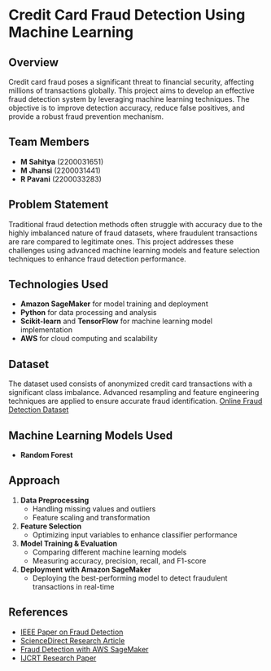 # Credit Card Fraud Detection Using Machine Learning

## Overview
Credit card fraud poses a significant threat to financial security, affecting millions of transactions globally. This project aims to develop an effective fraud detection system by leveraging machine learning techniques. The objective is to improve detection accuracy, reduce false positives, and provide a robust fraud prevention mechanism.

## Team Members
- **M Sahitya** (2200031651)
- **M Jhansi** (2200031441)
- **R Pavani** (2200033283)

## Problem Statement
Traditional fraud detection methods often struggle with accuracy due to the highly imbalanced nature of fraud datasets, where fraudulent transactions are rare compared to legitimate ones. This project addresses these challenges using advanced machine learning models and feature selection techniques to enhance fraud detection performance.

## Technologies Used
- **Amazon SageMaker** for model training and deployment
- **Python** for data processing and analysis
- **Scikit-learn** and **TensorFlow** for machine learning model implementation
- **AWS** for cloud computing and scalability

## Dataset
The dataset used consists of anonymized credit card transactions with a significant class imbalance. Advanced resampling and feature engineering techniques are applied to ensure accurate fraud identification.
[Online Fraud Detection Dataset](https://www.kaggle.com/datasets/rizwanash/onlinefraud/data)

## Machine Learning Models Used
- **Random Forest**

## Approach
1. **Data Preprocessing**
   - Handling missing values and outliers
   - Feature scaling and transformation
2. **Feature Selection**
   - Optimizing input variables to enhance classifier performance
3. **Model Training & Evaluation**
   - Comparing different machine learning models
   - Measuring accuracy, precision, recall, and F1-score
4. **Deployment with Amazon SageMaker**
   - Deploying the best-performing model to detect fraudulent transactions in real-time



## References
- [IEEE Paper on Fraud Detection](https://ieeexplore.ieee.org/document/10493954)
- [ScienceDirect Research Article](https://www.sciencedirect.com/science/article/pii/S2666827024000793)
- [Fraud Detection with AWS SageMaker](https://aws.amazon.com/blogs/machine-learning/detect-fraudulent-transactions-using-machine-learning-with-amazon-sagemaker/)
- [IJCRT Research Paper](https://www.ijcrt.org/papers/IJCRT2408004.pdf)

